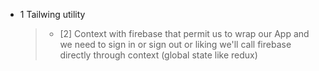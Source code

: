 - 1 Tailwing utility
  > - [2] Context with firebase that permit us to wrap our App and we need to sign in or sign out or liking we'll call firebase directly through context (global state like redux)
